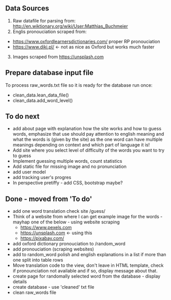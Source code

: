 ## Data Sources
1. Raw datafile for parsing from: http://en.wiktionary.org/wiki/User:Matthias_Buchmeier
2. Englis pronouciation scraped from:
- https://www.oxfordlearnersdictionaries.com/ proper RP pronouciation
- https://www.diki.pl/ <- not as nice as Oxford but works much faster
3. Images scraped from https://unsplash.com

## Prepare database input file
To process raw_words.txt file so it is ready for the database run once:
- clean_data.lean_data_file()
- clean_data.add_word_level()

## To do next
- add about page with explanation how the site works and how to guess words, emphasize that use should pay attention to english meaning and what the words is (given by the site) as the one word can have multiple meanings depending on context and which part of language it is!
- Add site where you select level of difficulty of the words you want to try to guess
- Implement guessing multiple words, count statistics
- Add static file for missing image and no pronunciation
- add user model
- add tracking user's progres 
- In perspective pretiffy - add CSS, bootstrap maybe?

## Done - moved from 'To do'
- add one word translation check site /guess/
- Think of a website from where I can get example image for the words - mayhap one of the below - using website scraping
    - https://www.pexels.com
    - https://unsplash.com  <- using this
    - https://pixabay.com/
- add oxford dictionary pronouciation to /random_word
- add pronouciation (scraping websites)    
- add to random_word polish and english explanations in a list if more than one split into table rows
- Move translation code to the view, don't leave in HTML template, check if pronounciation not available and if so, display message about that.
- create page for randomally selected word from the database - display details
- create database - use 'cleaned' txt file
- clean raw_words file
